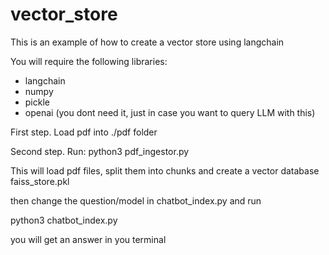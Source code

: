 # vector_store
This is an example of how to create a vector store using langchain

You will require the following libraries:
- langchain
- numpy
- pickle
- openai (you dont need it, just in case you want to query LLM with this)

First step. Load pdf into ./pdf folder

Second step. Run:
python3 pdf_ingestor.py

This will load pdf files, split them into chunks and create a vector database faiss_store.pkl 

then change the question/model in chatbot_index.py and run 

python3 chatbot_index.py

you will get an answer in you terminal
